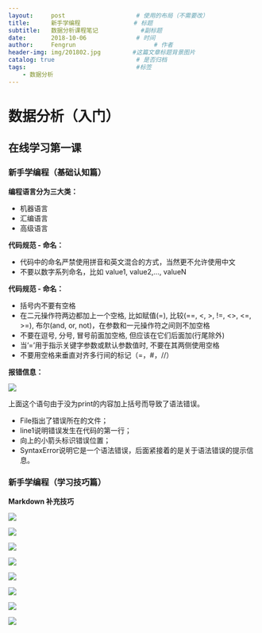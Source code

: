 ```yaml
---
layout:     post                    # 使用的布局（不需要改）
title:      新手学编程               # 标题 
subtitle:   数据分析课程笔记            #副标题
date:       2018-10-06              # 时间
author:     Fengrun                      # 作者
header-img: img/201802.jpg         #这篇文章标题背景图片
catalog: true                       # 是否归档
tags:                               #标签
    - 数据分析
---
```



# 数据分析（入门）

## 在线学习第一课

### 新手学编程（基础认知篇）

**编程语言分为三大类：**

- 机器语言
- 汇编语言
- 高级语言

**代码规范 - 命名：**

- 代码中的命名严禁使用拼音和英文混合的方式，当然更不允许使用中文
- 不要以数字系列命名，比如 value1, value2,..., valueN

**代码规范 - 命名：**

- 括号内不要有空格
- 在二元操作符两边都加上一个空格, 比如赋值(=), 比较(==, <, >, !=, <>, <=, >=), 布尔(and, or, not)，在参数和一元操作符之间则不加空格
- 不要在逗号, 分号, 冒号前面加空格, 但应该在它们后面加(行尾除外)
- 当’=’用于指示关键字参数或默认参数值时, 不要在其两侧使用空格
- 不要用空格来垂直对齐多行间的标记（=，#，//）

**报错信息：**

![](http://ww1.sinaimg.cn/large/0068KeAVly1fvyqwzg4nij30pz092n1t.jpg)

上面这个语句由于没为print的内容加上括号而导致了语法错误。

- File指出了错误所在的文件；
- line1说明错误发生在代码的第一行；
- 向上的小箭头标识错误位置；
- SyntaxError说明它是一个语法错误，后面紧接着的是关于语法错误的提示信息。

### 新手学编程（学习技巧篇）

**Markdown 补充技巧**

![](http://ww1.sinaimg.cn/large/0068KeAVly1fvyrse8b92j31790gjmyt.jpg)

![](http://ww1.sinaimg.cn/large/0068KeAVly1fvyrt4q4uxj316y0endig.jpg)

![](http://ww1.sinaimg.cn/large/0068KeAVly1fvyrvixslej30zu0e8t9l.jpg)

![](http://ww1.sinaimg.cn/large/0068KeAVly1fvys9h7mtlj31120bvgmt.jpg)

![](http://ww1.sinaimg.cn/mw690/0068KeAVly1fvysayxjptj30dj03zdg4.jpg)

![](http://ww1.sinaimg.cn/large/0068KeAVly1fvysm6j0cej317b0e341c.jpg)

![](http://ww1.sinaimg.cn/large/0068KeAVly1fvysoxdcl0j30vi0cz75g.jpg)

![](http://ww1.sinaimg.cn/large/0068KeAVly1fvysr6i6dhj30wp0ceabl.jpg)
